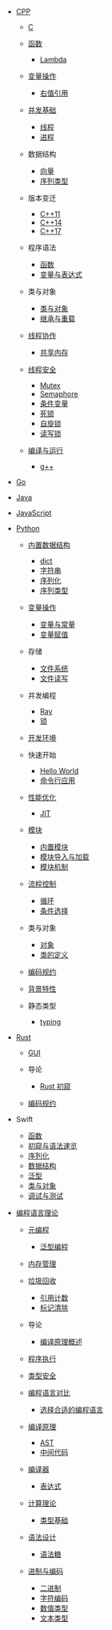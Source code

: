   - [CPP](/CPP/README.md)
    - [C](/CPP/C/README.md)
      
    - [函数](/CPP/函数/README.md)
      - [Lambda](/CPP/函数/Lambda.md)
    - [变量操作](/CPP/变量操作/README.md)
      - [右值引用](/CPP/变量操作/右值引用.md)
    - [并发基础](/CPP/并发基础/README.md)
      - [线程](/CPP/并发基础/线程.md)
      - [进程](/CPP/并发基础/进程.md)
    - 数据结构
      - [向量](/CPP/数据结构/向量.md)
      - [序列类型](/CPP/数据结构/序列类型.md)
    - 版本变迁
      - [C++11](/CPP/版本变迁/C++11.md)
      - [C++14](/CPP/版本变迁/C++14.md)
      - [C++17](/CPP/版本变迁/C++17.md)
    - 程序语法
      - [函数](/CPP/程序语法/函数.md)
      - [变量与表达式](/CPP/程序语法/变量与表达式.md)
    - 类与对象
      - [类与对象](/CPP/类与对象/类与对象.md)
      - [继承与重载](/CPP/类与对象/继承与重载.md)
    - [线程协作](/CPP/线程协作/README.md)
      - [共享内存](/CPP/线程协作/共享内存.md)
    - [线程安全](/CPP/线程安全/README.md)
      - [Mutex](/CPP/线程安全/Mutex.md)
      - [Semaphore](/CPP/线程安全/Semaphore.md)
      - [条件变量](/CPP/线程安全/条件变量.md)
      - [死锁](/CPP/线程安全/死锁.md)
      - [自旋锁](/CPP/线程安全/自旋锁.md)
      - [读写锁](/CPP/线程安全/读写锁.md)
    - [编译与运行](/CPP/编译与运行/README.md)
      - [g++](/CPP/编译与运行/g++.md)
  - [Go](/Go/README.md)
    
  - [Java](/Java/README.md)
    
  - [JavaScript](/JavaScript/README.md)
    
  - [Python](/Python/README.md)
    - [内置数据结构](/Python/内置数据结构/README.md)
      - [dict](/Python/内置数据结构/dict.md)
      - [字符串](/Python/内置数据结构/字符串.md)
      - [序列化](/Python/内置数据结构/序列化.md)
      - [序列类型](/Python/内置数据结构/序列类型.md)
    - [变量操作](/Python/变量操作/README.md)
      - [变量与常量](/Python/变量操作/变量与常量.md)
      - [变量赋值](/Python/变量操作/变量赋值.md)
    - 存储
      - [文件系统](/Python/存储/文件系统.md)
      - [文件读写](/Python/存储/文件读写.md)
    - 并发编程
      - [Ray](/Python/并发编程/Ray.md)
      - [锁](/Python/并发编程/锁.md)
    - [开发环境](/Python/开发环境/README.md)
      
    - 快速开始
      - [Hello World](/Python/快速开始/Hello%20World.md)
      - [命令行应用](/Python/快速开始/命令行应用.md)
    - [性能优化](/Python/性能优化/README.md)
      - [JIT](/Python/性能优化/JIT.md)
    - [模块](/Python/模块/README.md)
      - [内置模块](/Python/模块/内置模块.md)
      - [模块导入与加载](/Python/模块/模块导入与加载.md)
      - [模块机制](/Python/模块/模块机制.md)
    - [流程控制](/Python/流程控制/README.md)
      - [循环](/Python/流程控制/循环.md)
      - [条件选择](/Python/流程控制/条件选择.md)
    - 类与对象
      - [对象](/Python/类与对象/对象.md)
      - [类的定义](/Python/类与对象/类的定义.md)
    - [编码规约](/Python/编码规约/README.md)
      
    - [背景特性](/Python/背景特性/README.md)
      
    - 静态类型
      - [typing](/Python/静态类型/typing.md)
  - [Rust](/Rust/README.md)
    - [GUI](/Rust/GUI/README.md)
      
    - 导论
      - [Rust 初窥](/Rust/导论/Rust%20初窥.md)
    - [编码规约](/Rust/编码规约/README.md)
      
  - Swift
    - [函数](/Swift/函数.md)
    - [初窥与语法速览](/Swift/初窥与语法速览.md)
    - [序列化](/Swift/序列化.md)
    - [数据结构](/Swift/数据结构.md)
    - [泛型](/Swift/泛型.md)
    - [类与对象](/Swift/类与对象.md)
    - [调试与测试](/Swift/调试与测试.md)
  - [编程语言理论](/编程语言理论/README.md)
    - [元编程](/编程语言理论/元编程/README.md)
      - [泛型编程](/编程语言理论/元编程/泛型编程.md)
    - [内存管理](/编程语言理论/内存管理/README.md)
      
    - [垃圾回收](/编程语言理论/垃圾回收/README.md)
      - [引用计数](/编程语言理论/垃圾回收/引用计数.md)
      - [标记清除](/编程语言理论/垃圾回收/标记清除.md)
    - 导论
      - [编译原理概述](/编程语言理论/导论/编译原理概述.md)
    - [程序执行](/编程语言理论/程序执行/README.md)
      
    - [类型安全](/编程语言理论/类型安全/README.md)
      
    - [编程语言对比](/编程语言理论/编程语言对比/README.md)
      - [选择合适的编程语言](/编程语言理论/编程语言对比/选择合适的编程语言.md)
    - [编译原理](/编程语言理论/编译原理/README.md)
      - [AST](/编程语言理论/编译原理/AST.md)
      - [中间代码](/编程语言理论/编译原理/中间代码.md)
    - [编译器](/编程语言理论/编译器/README.md)
      - [表达式](/编程语言理论/编译器/表达式.md)
    - [计算理论](/编程语言理论/计算理论/README.md)
      - [类型基础](/编程语言理论/计算理论/类型基础.md)
    - [语法设计](/编程语言理论/语法设计/README.md)
      - [语法糖](/编程语言理论/语法设计/语法糖.md)
    - [进制与编码](/编程语言理论/进制与编码/README.md)
      - [二进制](/编程语言理论/进制与编码/二进制.md)
      - [字符编码](/编程语言理论/进制与编码/字符编码.md)
      - [数值类型](/编程语言理论/进制与编码/数值类型.md)
      - [文本类型](/编程语言理论/进制与编码/文本类型.md)